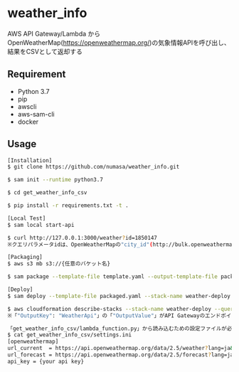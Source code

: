 # weather_info
AWS API Gateway/Lambda から OpenWeatherMap(https://openweathermap.org/)の気象情報APIを呼び出し、結果をCSVとして返却する

## Requirement
* Python 3.7
* pip
* awscli
* aws-sam-cli
* docker

## Usage
```bash
[Installation]
$ git clone https://github.com/numasa/weather_info.git

$ sam init --runtime python3.7

$ cd get_weather_info_csv

$ pip install -r requirements.txt -t .

[Local Test]
$ sam local start-api

$ curl http://127.0.0.1:3000/weather?id=1850147
※クエリパラメータidは、OpenWeatherMapの"city_id"(http://bulk.openweathermap.org/sample/ の「city.list.json.gz」参照)

[Packaging]
$ aws s3 mb s3://{任意のバケット名}

$ sam package --template-file template.yaml --output-template-file packaged.yaml --s3-bucket {任意のバケット名}

[Deploy]
$ sam deploy --template-file packaged.yaml --stack-name weather-deploy --capabilities CAPABILITY_IAM

$ aws cloudformation describe-stacks --stack-name weather-deploy --query 'Stacks[].Outputs'
※「"OutputKey": "WeatherApi"」の「"OutputValue"」がAPI Gatewayのエンドポイント
```

```bash
「get_weather_info_csv/lambda_function.py」から読み込むための設定ファイルが必要です。
$ cat get_weather_info_csv/settings.ini
[openweathermap]
url_current  = https://api.openweathermap.org/data/2.5/weather?lang=ja&units=metric
url_forecast = https://api.openweathermap.org/data/2.5/forecast?lang=ja&units=metric
api_key = {your api key}

```

